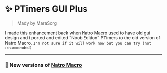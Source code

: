 # ✨ PTimers GUI Plus
> Mady by MaraSorg

I made this enhancement back when Natro Macro used to have old gui design and i ported and edited "Noob Edition" PTimers to the old version of Natro Macro.
`I'm not sure if it will work now but you can try (not recommended)`

<hr>

### 🌹 New versions of [Natro Macro](https://github.com/NatroTeam/NatroMacro/releases)
